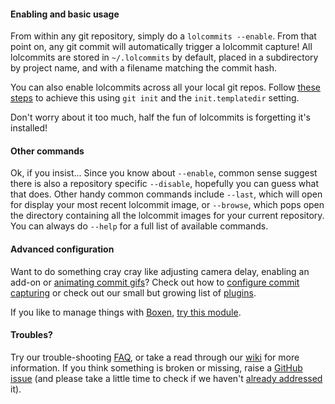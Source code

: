 #### Enabling and basic usage

From within any git repository, simply do a `lolcommits --enable`.  From that point on, any git commit will automatically trigger a lolcommit capture!  All lolcommits are stored in `~/.lolcommits` by default, placed in a subdirectory by project name, and with a filename matching the commit hash.

You can also enable lolcommits across all your local git repos. Follow [these steps][enable-all-steps] to achieve this using `git init` and the `init.templatedir` setting.

Don't worry about it too much, half the fun of lolcommits is forgetting it's installed!

[enable-all-steps]: https://github.com/mroth/lolcommits/wiki/Enabling-Lolcommits-for-all-your-Git-Repositories

#### Other commands

Ok, if you insist... Since you know about `--enable`, common sense suggest there is also a repository specific `--disable`, hopefully you can guess what that does.  Other handy common commands include `--last`, which will open for display your most recent lolcommit image, or `--browse`, which pops open the directory containing all the lolcommit images for your current repository.  You can always do `--help` for a full list of available commands.

#### Advanced configuration

Want to do something cray cray like adjusting camera delay, enabling an add-on or [animating commit gifs][animating]? Check out how to [configure commit capturing][commit-capturing] or check out our small but growing list of [plugins][plugins-wiki].

If you like to manage things with <a href="http://boxen.github.com">Boxen</a>, [try this module][boxen-module].

[animating]: https://github.com/mroth/lolcommits#animated-gif-capturing
[commit-capturing]: https://github.com/mroth/lolcommits/wiki/Configure-Commit-Capturing
[plugins-wiki]: https://github.com/mroth/lolcommits/wiki/Configuring-Plugins
[boxen-module]: https://github.com/AssuredLabor/puppet-lolcommits

#### Troubles?

Try our trouble-shooting [FAQ][FAQ], or take a read through our [wiki][wiki] for more information. If you think something is broken or missing, raise a [GitHub issue][issues] (and please take a little time to check if we haven't [already addressed][closed-issues] it).

[FAQ]: https://github.com/mroth/lolcommits/wiki/FAQ
[wiki]: https://github.com/mroth/lolcommits/wiki
[issues]: https://github.com/mroth/lolcommits/issues
[closed-issues]: https://github.com/mroth/lolcommits/issues?q=is%3Aissue+is%3Aclosed

